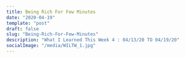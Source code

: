 ```yaml
---
title: Being Rich For Few Minutes
date: "2020-04-19"
template: "post"
draft: false
slug: "Being-Rich-For-Few-Minutes"
description: "What I Learned This Week 4 : 04/13/20 TO 04/19/20"
socialImage: "/media/WILTW_1.jpg"
---
```

<!---

TO DO

Amine 
-->
